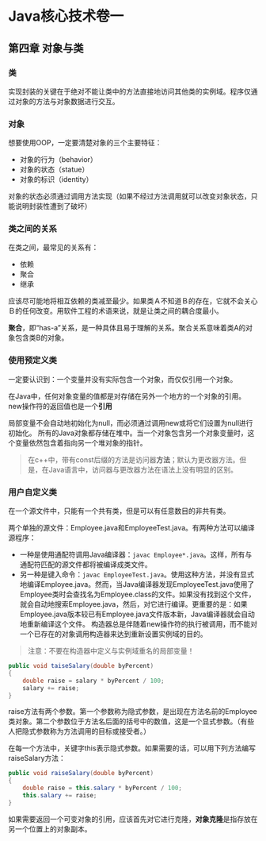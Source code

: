 # Java核心技术卷一
## 第四章 对象与类
### 类
实现封装的关键在于绝对不能让类中的方法直接地访问其他类的实例域。程序仅通过对象的方法与对象数据进行交互。
### 对象
想要使用OOP，一定要清楚对象的三个主要特征：
- 对象的行为（behavior）
- 对象的状态（statue）
- 对象的标识（identity）

对象的状态必须通过调用方法实现（如果不经过方法调用就可以改变对象状态，只能说明封装性遭到了破坏）
### 类之间的关系
在类之间，最常见的关系有：
- 依赖
- 聚合
- 继承

应该尽可能地将相互依赖的类减至最少。如果类Ａ不知道Ｂ的存在，它就不会关心Ｂ的任何改变。用软件工程的术语来说，就是让类之间的耦合度最小。

**聚合**，即“has-a”关系，是一种具体且易于理解的关系。聚合关系意味着类A的对象包含类B的对象。
### 使用预定义类
一定要认识到：一个变量并没有实际包含一个对象，而仅仅引用一个对象。

在Java中，任何对象变量的值都是对存储在另外一个地方的一个对象的引用。new操作符的返回值也是一个**引用**

局部变量不会自动地初始化为null，而必须通过调用new或将它们设置为null进行初始化。
所有的Java对象都存储在堆中。当一个对象包含另一个对象变量时，这个变量依然包含着指向另一个堆对象的指针。

> 在c++中，带有const后缀的方法是访问器**方法**；默认为更改器方法。但是，在Java语言中，访问器与更改器方法在语法上没有明显的区别。
### 用户自定义类
在一个源文件中，只能有一个共有类，但是可以有任意数目的非共有类。

两个单独的源文件：Employee.java和EmployeeTest.java。有两种方法可以编译源程序：
- 一种是使用通配符调用Java编译器：`javac Employee*.java`。这样，所有与通配符匹配的源文件都将被编译成类文件。
- 另一种是键入命令：`javac EmployeeTest.java`。使用这种方法，并没有显式地编译Employee.java。然而，当Java编译器发现EmployeeTest.java使用了Employee类时会查找名为Employee.class的文件。如果没有找到这个文件，就会自动地搜索Employee.java，然后，对它进行编译。更重要的是：如果Employee.java版本较已有Employee.java文件版本新，Java编译器就会自动地重新编译这个文件。
构造器总是伴随着new操作符的执行被调用，而不能对一个已存在的对象调用构造器来达到重新设置实例域的目的。
> 注意：不要在构造器中定义与实例域重名的局部变量！

```java
public void taiseSalary(double byPercent)
{
    double raise = salary * byPercent / 100;
    salary += raise;
}
```

raise方法有两个参数。第一个参数称为隐式参数，是出现在方法名前的Employee类对象。第二个参数位于方法名后面的括号中的数值，这是一个显式参数。（有些人把隐式参数称为方法调用的目标或接受者。）

在每一个方法中，关键字this表示隐式参数。如果需要的话，可以用下列方法编写raiseSalary方法：

```java
public void raiseSalary(double byPercent)
{
    double raise = this.salary * byPercent / 100;
    this.salary += raise;
}
```
如果需要返回一个可变对象的引用，应该首先对它进行克隆，**对象克隆**是指存放在另一个位置上的对象副本。

